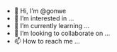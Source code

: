 - 👋 Hi, I’m @gonwe
- 👀 I’m interested in ...
- 🌱 I’m currently learning ...
- 💞️ I’m looking to collaborate on ...
- 📫 How to reach me ...

<!---
gonwe/gonwe is a ✨ special ✨ repository because its `README.md` (this file) appears on your GitHub profile.
You can click the Preview link to take a look at your changes.
--->
